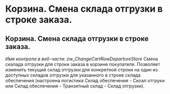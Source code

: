 ﻿---
description: 2.4.7
---
# Корзина. Смена склада отгрузки в строке заказа.
## Корзина. Смена склада отгрузки в строке заказа.
*Имя контрола в веб-части: zw_ChangeCartRowDepartureStore*
Смена скалада отгрузки для строки заказа в корзине покупателя.
Позволяет изменить текущий склад отгрузки для конкретной строки на один из доступных складов отгрузки для указанного в строке склада обеспечения (настроена логистика Склад обеспечения - Скоал отгруки или Склад обеспечения - Транзитный склад - Склад отгрузки).
